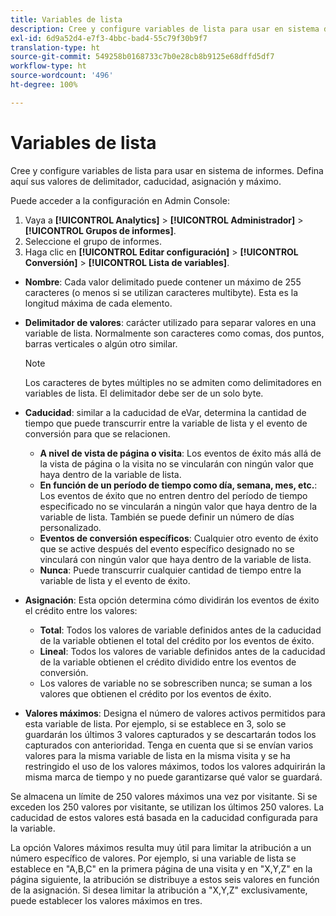 ```yaml
---
title: Variables de lista
description: Cree y configure variables de lista para usar en sistema de informes.
exl-id: 6d9a52d4-e7f3-4bbc-bad4-55c79f30b9f7
translation-type: ht
source-git-commit: 549258b0168733c7b0e28cb8b9125e68dffd5df7
workflow-type: ht
source-wordcount: '496'
ht-degree: 100%

---
```


# Variables de lista

Cree y configure variables de lista para usar en sistema de informes. Defina aquí sus valores de delimitador, caducidad, asignación y máximo.

Puede acceder a la configuración en Admin Console:

1. Vaya a **[!UICONTROL Analytics]** > **[!UICONTROL Administrador]** > **[!UICONTROL Grupos de informes]**.
2. Seleccione el grupo de informes.
3. Haga clic en **[!UICONTROL Editar configuración]** > **[!UICONTROL Conversión]** > **[!UICONTROL Lista de variables]**.

* **Nombre**: Cada valor delimitado puede contener un máximo de 255 caracteres (o menos si se utilizan caracteres multibyte). Esta es la longitud máxima de cada elemento.
* **Delimitador de valores**: carácter utilizado para separar valores en una variable de lista. Normalmente son caracteres como comas, dos puntos, barras verticales o algún otro similar.

   >[!NOTE]
   >
   >Los caracteres de bytes múltiples no se admiten como delimitadores en variables de lista. El delimitador debe ser de un solo byte.

* **Caducidad**: similar a la caducidad de eVar, determina la cantidad de tiempo que puede transcurrir entre la variable de lista y el evento de conversión para que se relacionen.
   * **A nivel de vista de página o visita**: Los eventos de éxito más allá de la vista de página o la visita no se vincularán con ningún valor que haya dentro de la variable de lista.
   * **En función de un período de tiempo como día, semana, mes, etc.**: Los eventos de éxito que no entren dentro del período de tiempo especificado no se vincularán a ningún valor que haya dentro de la variable de lista. También se puede definir un número de días personalizado.
   * **Eventos de conversión específicos**: Cualquier otro evento de éxito que se active después del evento específico designado no se vinculará con ningún valor que haya dentro de la variable de lista.
   * **Nunca**: Puede transcurrir cualquier cantidad de tiempo entre la variable de lista y el evento de éxito.

* **Asignación**: Esta opción determina cómo dividirán los eventos de éxito el crédito entre los valores:
   * **Total**: Todos los valores de variable definidos antes de la caducidad de la variable obtienen el total del crédito por los eventos de éxito.
   * **Lineal**: Todos los valores de variable definidos antes de la caducidad de la variable obtienen el crédito dividido entre los eventos de conversión.
   * Los valores de variable no se sobrescriben nunca; se suman a los valores que obtienen el crédito por los eventos de éxito.

* **Valores máximos**: Designa el número de valores activos permitidos para esta variable de lista. Por ejemplo, si se establece en 3, solo se guardarán los últimos 3 valores capturados y se descartarán todos los capturados con anterioridad. Tenga en cuenta que si se envían varios valores para la misma variable de lista en la misma visita y se ha restringido el uso de los valores máximos, todos los valores adquirirán la misma marca de tiempo y no puede garantizarse qué valor se guardará.

Se almacena un límite de 250 valores máximos una vez por visitante. Si se exceden los 250 valores por visitante, se utilizan los últimos 250 valores. La caducidad de estos valores está basada en la caducidad configurada para la variable.

La opción Valores máximos resulta muy útil para limitar la atribución a un número específico de valores. Por ejemplo, si una variable de lista se establece en &quot;A,B,C&quot; en la primera página de una visita y en &quot;X,Y,Z&quot; en la página siguiente, la atribución se distribuye a estos seis valores en función de la asignación. Si desea limitar la atribución a &quot;X,Y,Z&quot; exclusivamente, puede establecer los valores máximos en tres.

